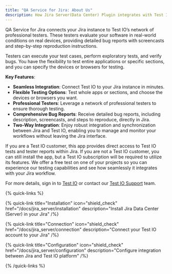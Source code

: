 ```yaml
---
title: "QA Service for Jira: About Us"
description: How Jira Server(Data Center) Plugin integrates with Test IO.
---
```


QA Service for Jira connects your Jira instance to Test IO’s network of professional testers. These testers evaluate your software in real-world conditions on real devices, providing detailed bug reports with screencasts and step-by-step reproduction instructions.

Testers can execute your test cases, perform exploratory tests, and verify bugs. You have the flexibility to test entire applications or specific sections, and you can specify the devices or browsers for testing.

**Key Features**:

- **Seamless Integration**: Connect Test IO to your Jira instance in minutes.
- **Flexible Testing Options**: Test whole apps or sections, and choose the devices or browsers you want.
- **Professional Testers**: Leverage a network of professional testers to ensure thorough testing.
- **Comprehensive Bug Reports**: Receive detailed bug reports, including description, screencasts, and steps to reproduce, directly in Jira.
- **Two-Way Integration**: Enjoy robust integration and synchronization between Jira and Test IO, enabling you to manage and monitor your workflows without leaving the Jira interface.

If you are a Test IO customer, this app provides direct access to Test IO tests and tester reports within Jira. If you are not a Test IO customer, you can still install the app, but a Test IO subscription will be required to utilize its features. We offer a free test on one of your projects so you can experience our testing capabilities and see how seamlessly it integrates with your Jira workflow.

For more details, sign in to [Test IO](https://test.io/) or contact our [Test IO Support](mailto:support@test.io) team.

{% quick-links %}

{% quick-link title="Installation" icon="shield_check" href="/docs/jira_server/installation" description="Install Jira Data Center (Server) in your Jira" /%}

{% quick-link title="Connection" icon="shield_check" href="/docs/jira_server/connection" description="Connect your Test IO account to your Jira" /%}

{% quick-link title="Configuration" icon="shield_check" href="/docs/jira_server/configuration" description="Configure integration between Jira and Test IO platform" /%}

{% /quick-links %}
